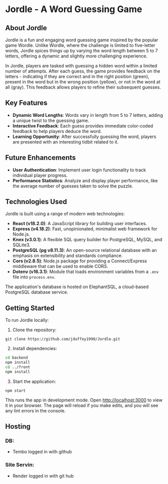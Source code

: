 # Jordle - A Word Guessing Game
## About Jordle

Jordle is a fun and engaging word guessing game inspired by the popular game Wordle. Unlike Wordle, where the challenge is limited to five-letter words, Jordle spices things up by varying the word length between 5 to 7 letters, offering a dynamic and slightly more challenging experience.

In Jordle, players are tasked with guessing a hidden word within a limited number of attempts. After each guess, the game provides feedback on the letters - indicating if they are correct and in the right position (green), present in the word but in the wrong position (yellow), or not in the word at all (gray). This feedback allows players to refine their subsequent guesses.


## Key Features

- **Dynamic Word Lengths**: Words vary in length from 5 to 7 letters, adding a unique twist to the guessing game.
- **Interactive Feedback**: Each guess provides immediate color-coded feedback to help players deduce the word.
- **Learning Opportunity**: After successfully guessing the word, players are presented with an interesting tidbit related to it.

## Future Enhancements

- **User Authentication**: Implement user login functionality to track individual player progress.
- **Performance Statistics**: Analyze and display player performance, like the average number of guesses taken to solve the puzzle.


## Technologies Used

Jordle is built using a range of modern web technologies:

- **React (v18.2.0)**: A JavaScript library for building user interfaces.
- **Express (v4.18.2)**: Fast, unopinionated, minimalist web framework for Node.js.
- **Knex (v3.0.1)**: A flexible SQL query builder for PostgreSQL, MySQL, and SQLite3.
- **PostgreSQL (pg v8.11.3)**: An open-source relational database with an emphasis on extensibility and standards compliance.
- **Cors (v2.8.5)**: Node.js package for providing a Connect/Express middleware that can be used to enable CORS.
- **Dotenv (v16.3.1)**: Module that loads environment variables from a `.env` file into `process.env`.

The application's database is hosted on ElephantSQL, a cloud-based PostgreSQL database service.


## Getting Started

To run Jordle locally:

1. Clone the repository:
```
git clone https://github.com/jduffey1990/Jordle.git
```

2. Install dependencies:
```bash
cd backend
npm install
cd ../front
npm install
```

3. Start the application:
```
npm start
```

This runs the app in development mode. Open [http://localhost:3000](http://localhost:3000) to view it in your browser. The page will reload if you make edits, and you will see any lint errors in the console.

## **Hosting**
### **DB:**
- Tembo logged in with github
### **Site Servin:**
- Render logged in with git hub